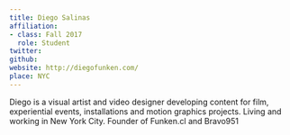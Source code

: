 ```yaml
---
title: Diego Salinas
affiliation:
- class: Fall 2017
  role: Student
twitter: 
github: 
website: http://diegofunken.com/
place: NYC
---
```

Diego is a visual artist and video designer developing content for film, experiential events, installations and motion graphics projects. Living and working in New York City. Founder of Funken.cl and Bravo951